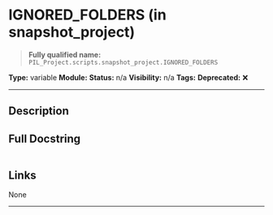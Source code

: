 # IGNORED_FOLDERS (in snapshot_project)
> **Fully qualified name:** `PIL_Project.scripts.snapshot_project.IGNORED_FOLDERS`

**Type:** variable
**Module:** 
**Status:** n/a
**Visibility:** n/a
**Tags:** 
**Deprecated:** ❌

---

## Description


## Full Docstring
```

```

## Links
None

---
